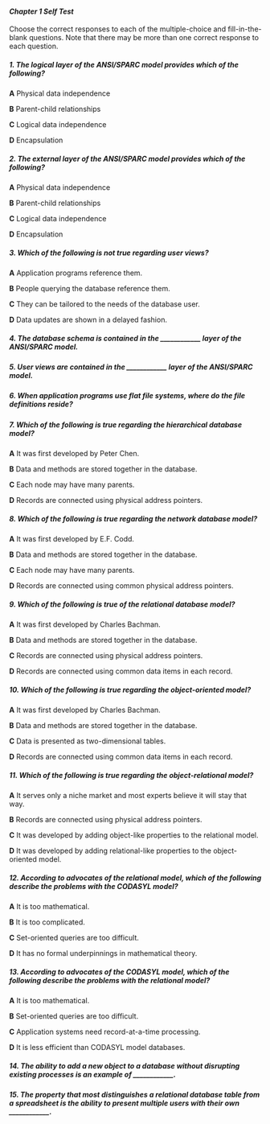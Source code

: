 #### **_Chapter 1 Self Test_**

Choose the correct responses to each of the multiple-choice and fill-in-the-blank questions. Note that there may be more than one correct response to each question.

##### **1.** The logical layer of the ANSI/SPARC model provides which of the following?

**A** Physical data independence

**B** Parent-child relationships

**C** Logical data independence

**D** Encapsulation

##### **2.** The external layer of the ANSI/SPARC model provides which of the following?

**A** Physical data independence

**B** Parent-child relationships

**C** Logical data independence

**D** Encapsulation

##### **3.** Which of the following is _not_ true regarding user views?

**A** Application programs reference them.

**B** People querying the database reference them.

**C** They can be tailored to the needs of the database user.

**D** Data updates are shown in a delayed fashion.

##### **4.** The database schema is contained in the ____________ layer of the ANSI/SPARC model.

##### **5.** User views are contained in the ____________ layer of the ANSI/SPARC model.

##### **6.** When application programs use flat file systems, where do the file definitions reside?

##### **7.** Which of the following is true regarding the hierarchical database model?

**A** It was first developed by Peter Chen.

**B** Data and methods are stored together in the database.

**C** Each node may have many parents.

**D** Records are connected using physical address pointers.

##### **8.** Which of the following is true regarding the network database model?

**A** It was first developed by E.F. Codd.

**B** Data and methods are stored together in the database.

**C** Each node may have many parents.

**D** Records are connected using common physical address pointers.

##### **9.** Which of the following is true of the relational database model?

**A** It was first developed by Charles Bachman.

**B** Data and methods are stored together in the database.

**C** Records are connected using physical address pointers.

**D** Records are connected using common data items in each record.

##### **10.** Which of the following is true regarding the object-oriented model?

**A** It was first developed by Charles Bachman.

**B** Data and methods are stored together in the database.

**C** Data is presented as two-dimensional tables.

**D** Records are connected using common data items in each record.

##### 11. Which of the following is true regarding the object-relational model?

**A** It serves only a niche market and most experts believe it will stay that way.

**B** Records are connected using physical address pointers.

**C** It was developed by adding object-like properties to the relational model.

**D** It was developed by adding relational-like properties to the object-oriented model.

##### **12.** According to advocates of the relational model, which of the following describe the problems with the CODASYL model?

**A** It is too mathematical.

**B** It is too complicated.

**C** Set-oriented queries are too difficult.

**D** It has no formal underpinnings in mathematical theory.

##### **13.** According to advocates of the CODASYL model, which of the following describe the problems with the relational model?

**A** It is too mathematical.

**B** Set-oriented queries are too difficult.

**C** Application systems need record-at-a-time processing.

**D** It is less efficient than CODASYL model databases.

##### **14.** The ability to add a new object to a database without disrupting existing processes is an example of ____________.

##### **15.** The property that most distinguishes a relational database table from a spreadsheet is the ability to present multiple users with their own ____________.